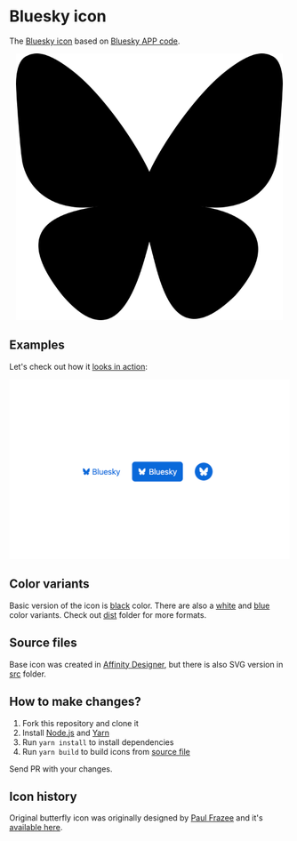 # Bluesky icon

The [Bluesky icon](https://bsky.app/) based on [Bluesky APP code](https://github.com/bluesky-social/social-app/commit/d59340017860c9d2ec9f4927b329a9c14dc6f7f7).

<p align="center">
<img src="src/bluesky-icon.svg" width="480" height="480" style="color: #1185fe" alt="Unofficial Bluesky icon">
</p>

## Examples

Let's check out how it [looks in action](https://play.tailwindcss.com/YKDQs9RKCY):

![Example](src/example.png)

## Color variants

Basic version of the icon is [black](dist/bluesky-icon.svg) color. There are also a [white](dist/bluesky-icon.white.svg)
and [blue](dist/bluesky-icon.blue.svg) color variants. Check out [dist](dist) folder for more formats.

## Source files

Base icon was created in [Affinity Designer](https://affinity.serif.com/en-gb/designer/),
but there is also SVG version in [src](src) folder.

## How to make changes?

1. Fork this repository and clone it
2. Install [Node.js](https://nodejs.org/en/) and [Yarn](https://yarnpkg.com/)
3. Run `yarn install` to install dependencies
4. Run `yarn build` to build icons from [source file](src/bluesky-icon.svg)

Send PR with your changes.

## Icon history

Original butterfly icon was originally designed by [Paul Frazee](https://github.com/pfrazee) and it's [available here](https://gist.github.com/pfrazee/cbe8a08e691ca8b0c7702b619e779d71).